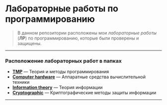 # Лабораторные работы по программированию

> В данном репозитории расположены мои *лабораторные работы* (**ЛР**) по программированию, которые были проверены и защищены.

---

### **Расположение лабораторных работ в папках**
* **[TMP][TMP]** — Теория и методы программирования
* **[Computer hardware][CH]** — Аппаратные средства вычислительной техники
* **[Information theory][IT]** — Теория информации
* **[Cryptographic][CRYPT]** — Криптографические методы защиты информации

---

[TMP]: https://github.com/RubyBunny/asu_homework/tree/main/TMP 
[CH]:  https://github.com/RubyBunny/asu_homework/tree/main/Computer%20hardware
[IT]: https://github.com/RubyBunny/asu_homework/tree/main/Information%20theory
[CRYPT]: https://github.com/RubyBunny/asu_homework/tree/main/Cryptographic